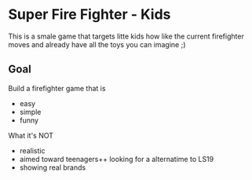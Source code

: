 # Super Fire Fighter - Kids

This is a smale game that targets litte kids how like the current firefighter moves and already have all the toys you can imagine ;)


## Goal

Build a firefighter game that is

- easy
- simple
- funny

What it's NOT

- realistic
- aimed toward teenagers++ looking for a alternatime to LS19
- showing real brands



